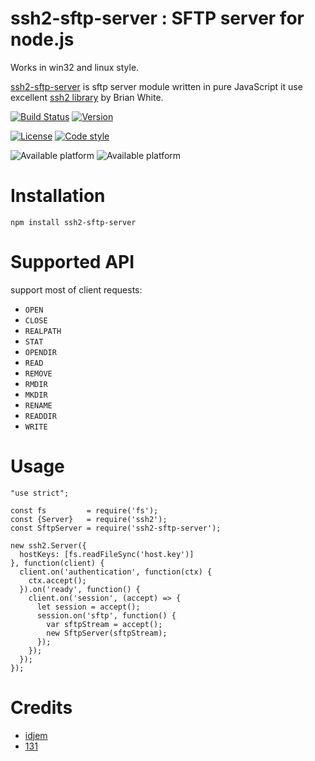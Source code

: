 # ssh2-sftp-server : SFTP server for node.js

Works in win32 and linux style.


[ssh2-sftp-server](https://github.com/idjem/ssh2-sftp-server) is sftp server module written in pure JavaScript it use excellent [ssh2 library](https://github.com/mscdex/ssh2) by Brian White.


[![Build Status](https://github.com/131/ssh2-sftp-server/actions/workflows/test.yml/badge.svg?branch=master)](https://github.com/131/ssh2-sftp-server/actions/workflows/test.yml)
[![Version](https://img.shields.io/npm/v/ssh2-sftp-server.svg)](https://www.npmjs.com/package/ssh2-sftp-server)

[![License](https://img.shields.io/badge/license-MIT-blue.svg)](http://opensource.org/licenses/MIT)
[![Code style](https://img.shields.io/badge/code%2fstyle-ivs-green.svg)](https://www.npmjs.com/package/eslint-plugin-ivs)

![Available platform](https://img.shields.io/badge/platform-win32-blue.svg)
![Available platform](https://img.shields.io/badge/platform-linux-blue.svg)



# Installation

```
npm install ssh2-sftp-server
```

# Supported API
support most of client requests:

- `OPEN`
- `CLOSE`
- `REALPATH`
- `STAT`
- `OPENDIR`
- `READ`
- `REMOVE`
- `RMDIR`
- `MKDIR`
- `RENAME`
- `READDIR`
- `WRITE`

# Usage

```
"use strict";

const fs         = require('fs');
const {Server}   = require('ssh2');
const SftpServer = require('ssh2-sftp-server');

new ssh2.Server({
  hostKeys: [fs.readFileSync('host.key')]
}, function(client) {
  client.on('authentication', function(ctx) {
    ctx.accept();
  }).on('ready', function() {
    client.on('session', (accept) => {
      let session = accept();
      session.on('sftp', function() {
        var sftpStream = accept();
        new SftpServer(sftpStream);
      });
    });
  });
});
```

# Credits

* [idjem](https://github.com/idjem)
* [131](https://github.com/131)



